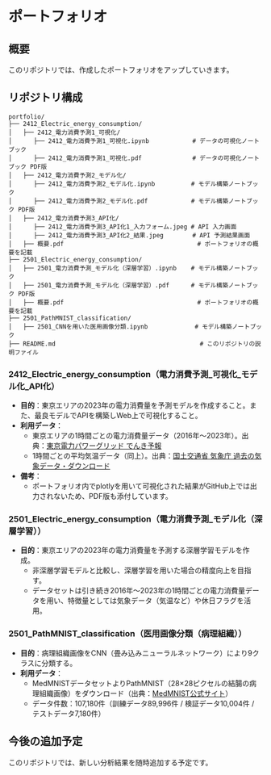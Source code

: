 # ポートフォリオ

## 概要
このリポジトリでは、作成したポートフォリオをアップしていきます。

## リポジトリ構成
```
portfolio/
├── 2412_Electric_energy_consumption/
│   ├── 2412_電力消費予測1_可視化/
│      ├── 2412_電力消費予測1_可視化.ipynb            # データの可視化ノートブック
│      ├── 2412_電力消費予測1_可視化.pdf              # データの可視化ノートブック PDF版
│   ├── 2412_電力消費予測2_モデル化/
│      ├── 2412_電力消費予測2_モデル化.ipynb          # モデル構築ノートブック
│      ├── 2412_電力消費予測2_モデル化.pdf            # モデル構築ノートブック PDF版
│   ├── 2412_電力消費予測3_API化/
│      ├── 2412_電力消費予測3_API化1_入力フォーム.jpeg # API 入力画面
│      ├── 2412_電力消費予測3_API化2_結果.jpeg        # API 予測結果画面
│   ├── 概要.pdf                                     # ポートフォリオの概要を記載 
├── 2501_Electric_energy_consumption/  
│   ├── 2501_電力消費予測_モデル化（深層学習）.ipynb    # モデル構築ノートブック
│   ├── 2501_電力消費予測_モデル化（深層学習）.pdf      # モデル構築ノートブック PDF版
│   ├── 概要.pdf                                     # ポートフォリオの概要を記載
├── 2501_PathMNIST_classification/  
│   ├── 2501_CNNを用いた医用画像分類.ipynb             # モデル構築ノートブック
├── README.md                                        # このリポジトリの説明ファイル
```

### 2412_Electric_energy_consumption（電力消費予測_可視化_モデル化_API化）
- **目的**：東京エリアの2023年の電力消費量を予測モデルを作成すること。また、最良モデルでAPIを構築しWeb上で可視化すること。
- **利用データ**：
  - 東京エリアの1時間ごとの電力消費量データ（2016年～2023年）。出典：[東京電力パワーグリッド でんき予報](https://www.tepco.co.jp/forecast/html/download-j.html)
  - 1時間ごとの平均気温データ（同上）。出典：[国土交通省 気象庁 過去の気象データ・ダウンロード](https://www.data.jma.go.jp/risk/obsdl/index.php#)
- **備考**：
  - ポートフォリオ内でplotlyを用いて可視化された結果がGitHub上では出力されないため、PDF版も添付しています。

### 2501_Electric_energy_consumption（電力消費予測_モデル化（深層学習））
- **目的**：東京エリアの2023年の電力消費量を予測する深層学習モデルを作成。
  - 非深層学習モデルと比較し、深層学習を用いた場合の精度向上を目指す。
  - データセットは引き続き2016年～2023年の1時間ごとの電力消費量データを用い、特徴量としては気象データ（気温など）や休日フラグを活用。

### 2501_PathMNIST_classification（医用画像分類（病理組織））
- **目的**：病理組織画像をCNN（畳み込みニューラルネットワーク）により9クラスに分類する。
- **利用データ**：
  - MedMNISTデータセットよりPathMNIST（28×28ピクセルの結腸の病理組織画像）をダウンロード（出典：[MedMNIST公式サイト](https://medmnist.com/)）
  - データ件数：107,180件（訓練データ89,996件 / 検証データ10,004件 / テストデータ7,180件）

## 今後の追加予定
このリポジトリでは、新しい分析結果を随時追加する予定です。  